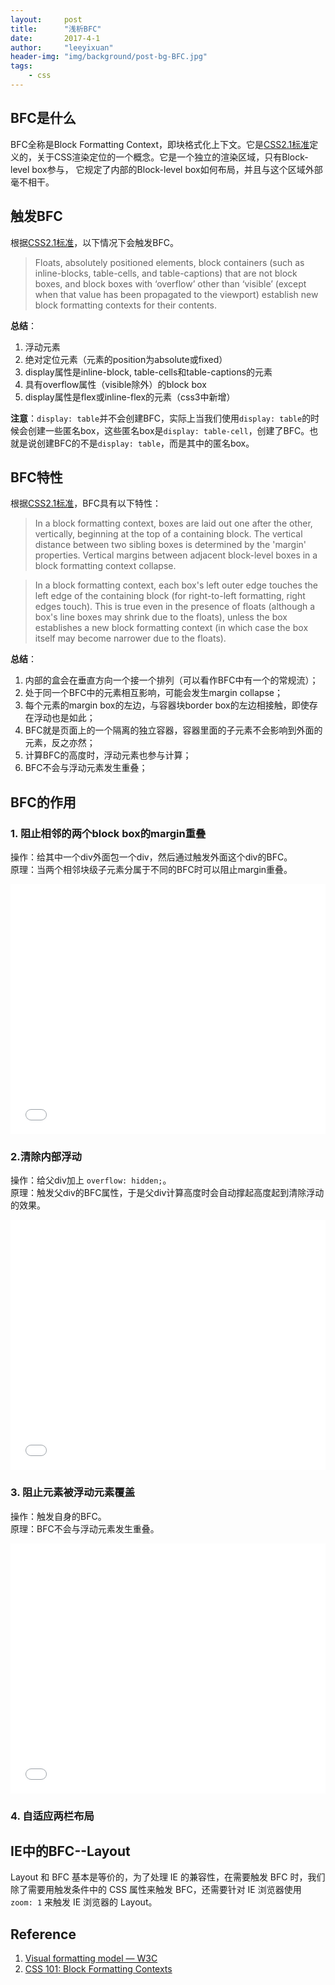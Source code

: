 ```yaml
---
layout:     post
title:      "浅析BFC"
date:       2017-4-1
author:     "leeyixuan"
header-img: "img/background/post-bg-BFC.jpg"
tags:
    - css
---
```


## BFC是什么
BFC全称是Block Formatting Context，即块格式化上下文。它是[CSS2.1标准](https://www.w3.org/TR/CSS21/visuren.html#block-formatting)定义的，关于CSS渲染定位的一个概念。它是一个独立的渲染区域，只有Block-level box参与， 它规定了内部的Block-level box如何布局，并且与这个区域外部毫不相干。


## 触发BFC

 根据[CSS2.1标准](https://www.w3.org/TR/CSS21/visuren.html#block-formatting)，以下情况下会触发BFC。
>Floats, absolutely positioned elements, block containers (such as inline-blocks, table-cells, and table-captions) that are not block boxes, and block boxes with ‘overflow’ other than ‘visible’ (except when that value has been propagated to the viewport) establish new block formatting contexts for their contents.


**总结**：
1.  浮动元素
2. 绝对定位元素（元素的position为absolute或fixed）
3.  display属性是inline-block, table-cells和table-captions的元素
4.  具有overflow属性（visible除外）的block box
5. display属性是flex或inline-flex的元素（css3中新增）

**注意**：`display: table`并不会创建BFC，实际上当我们使用`display: table`的时候会创建一些匿名box，这些匿名box是`display: table-cell`，创建了BFC。也就是说创建BFC的不是`display: table`，而是其中的匿名box。
## BFC特性

根据[CSS2.1标准](https://www.w3.org/TR/CSS21/visuren.html#block-formatting)，BFC具有以下特性：
>In a block formatting context, boxes are laid out one after the other, vertically, beginning at the top of a containing block. The vertical distance between two sibling boxes is determined by the 'margin' properties. Vertical margins between adjacent block-level boxes in a block formatting context collapse.

>In a block formatting context, each box's left outer edge touches the left edge of the containing block (for right-to-left formatting, right edges touch). This is true even in the presence of floats (although a box's line boxes may shrink due to the floats), unless the box establishes a new block formatting context (in which case the box itself may become narrower due to the floats).

**总结**：
1. 内部的盒会在垂直方向一个接一个排列（可以看作BFC中有一个的常规流）；
2. 处于同一个BFC中的元素相互影响，可能会发生margin collapse；
3. 每个元素的margin box的左边，与容器块border box的左边相接触，即使存在浮动也是如此；
4. BFC就是页面上的一个隔离的独立容器，容器里面的子元素不会影响到外面的元素，反之亦然；
5. 计算BFC的高度时，浮动元素也参与计算；
6. BFC不会与浮动元素发生重叠；


## BFC的作用
###  1. 阻止相邻的两个block box的margin重叠
操作：给其中一个div外面包一个div，然后通过触发外面这个div的BFC。   
原理：当两个相邻块级子元素分属于不同的BFC时可以阻止margin重叠。

<iframe height='400' scrolling='no' title='BFC1' src='//codepen.io/Imomo/embed/QBwKMQ/?height=174&theme-id=33983&default-tab=css,result&embed-version=2' frameborder='no' allowtransparency='true' allowfullscreen='true' style='width: 100%;'>See the Pen <a href='https://codepen.io/Imomo/pen/QBwKMQ/'>BFC1</a> by Imomo (<a href='https://codepen.io/Imomo'>@Imomo</a>) on <a href='https://codepen.io'>CodePen</a>.
</iframe>


### 2.清除内部浮动
操作：给父div加上 `overflow: hidden;`。   
原理：触发父div的BFC属性，于是父div计算高度时会自动撑起高度起到清除浮动的效果。
<iframe height='400' scrolling='no' title='ajzBaJ' src='//codepen.io/Imomo/embed/ajzBaJ/?height=82&theme-id=33983&default-tab=css,result&embed-version=2' frameborder='no' allowtransparency='true' allowfullscreen='true' style='width: 100%;'>See the Pen <a href='https://codepen.io/Imomo/pen/ajzBaJ/'>ajzBaJ</a> by Imomo (<a href='https://codepen.io/Imomo'>@Imomo</a>) on <a href='https://codepen.io'>CodePen</a>.
</iframe>

###  3. 阻止元素被浮动元素覆盖
操作：触发自身的BFC。   
原理：BFC不会与浮动元素发生重叠。
<iframe height='400' scrolling='no' title='BFC3' src='//codepen.io/Imomo/embed/ZjYBbg/?height=104&theme-id=33983&default-tab=css,result&embed-version=2' frameborder='no' allowtransparency='true' allowfullscreen='true' style='width: 100%;'>See the Pen <a href='https://codepen.io/Imomo/pen/ZjYBbg/'>BFC3</a> by Imomo (<a href='https://codepen.io/Imomo'>@Imomo</a>) on <a href='https://codepen.io'>CodePen</a>.
</iframe>

### 4. 自适应两栏布局

## IE中的BFC--Layout
Layout 和 BFC 基本是等价的，为了处理 IE 的兼容性，在需要触发 BFC 时，我们除了需要用触发条件中的 CSS 属性来触发 BFC，还需要针对 IE 浏览器使用 `zoom: 1` 来触发 IE 浏览器的 Layout。
## Reference

1. [Visual formatting model — W3C](https://www.w3.org/TR/CSS21/visuren.html#block-formatting)
2. [CSS 101: Block Formatting Contexts](https://yuiblog.com/blog/2010/05/19/css-101-block-formatting-contexts/)
